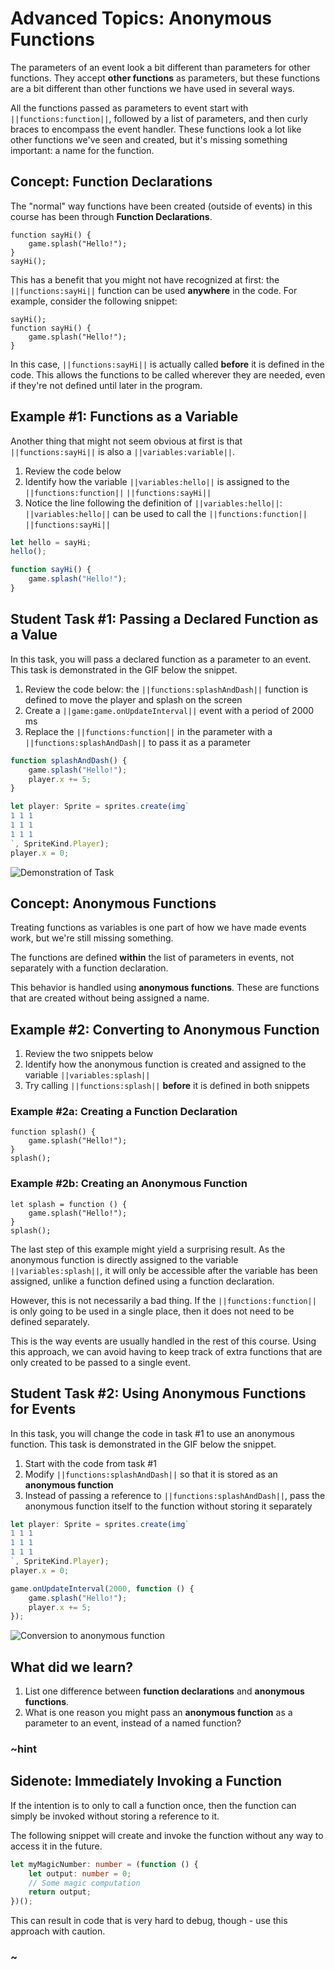 # Advanced Topics: Anonymous Functions

The parameters of an event look a bit different than parameters for other functions.
They accept **other functions** as parameters,
but these functions are a bit different than other functions we have used in several ways.

All the functions passed as parameters to event start with ``||functions:function||``,
followed by a list of parameters, and then curly braces to encompass the event handler.
These functions look a lot like other functions we've seen and created,
but it's missing something important: a name for the function.

## Concept: Function Declarations

The "normal" way functions have been created (outside of events)
in this course has been through **Function Declarations**.

```typescript-ignore
function sayHi() {
    game.splash("Hello!");
}
sayHi();
```

This has a benefit that you might not have recognized at first:
the ``||functions:sayHi||`` function can be used **anywhere** in the code.
For example, consider the following snippet:

```typescript-ignore
sayHi();
function sayHi() {
    game.splash("Hello!");
}
```

In this case, ``||functions:sayHi||`` is actually called **before** it
is defined in the code.
This allows the functions to be called wherever they are needed,
even if they're not defined until later in the program.

## Example #1: Functions as a Variable

Another thing that might not seem obvious at first is that ``||functions:sayHi||``
is also a ``||variables:variable||``.

1. Review the code below
2. Identify how the variable ``||variables:hello||`` is assigned to the
``||functions:function||`` ``||functions:sayHi||``
3. Notice the line following the definition of ``||variables:hello||``:
``||variables:hello||`` can be used to call the ``||functions:function||`` ``||functions:sayHi||``

```typescript
let hello = sayHi;
hello();

function sayHi() {
    game.splash("Hello!");
}
```

## Student Task #1: Passing a Declared Function as a Value

In this task, you will pass a declared function as a parameter to an event.
This task is demonstrated in the GIF below the snippet.

1. Review the code below: the ``||functions:splashAndDash||`` function is
defined to move the player and splash on the screen
2. Create a ``||game:game.onUpdateInterval||`` event with a period of 2000 ms
3. Replace the ``||functions:function||`` in the parameter with a
``||functions:splashAndDash||`` to pass it as a parameter

```typescript
function splashAndDash() {
    game.splash("Hello!");
    player.x += 5;
}

let player: Sprite = sprites.create(img`
1 1 1
1 1 1
1 1 1
`, SpriteKind.Player);
player.x = 0;
```

![Demonstration of Task](/static/courses/csintro4/appendix/splash-and-dash.gif)

## Concept: Anonymous Functions

Treating functions as variables is one part of how we have made events work,
but we're still missing something.

The functions are defined **within** the list of parameters in events,
not separately with a function declaration.

This behavior is handled using **anonymous functions**.
These are functions that are created without being assigned a name.

## Example #2: Converting to Anonymous Function

1. Review the two snippets below
2. Identify how the anonymous function is created and assigned to the
variable ``||variables:splash||``
3. Try calling ``||functions:splash||`` **before** it is defined in both snippets

### Example #2a: Creating a Function Declaration

```typescript-ignore
function splash() {
    game.splash("Hello!");
}
splash();
```

### Example #2b: Creating an Anonymous Function

```typescript-ignore
let splash = function () {
    game.splash("Hello!");
}
splash();
```

The last step of this example might yield a surprising result.
As the anonymous function is directly assigned to the variable ``||variables:splash||``,
it will only be accessible after the variable has been assigned,
unlike a function defined using a function declaration.

However, this is not necessarily a bad thing.
If the ``||functions:function||`` is only going to be used in a single place,
then it does not need to be defined separately.

This is the way events are usually handled in the rest of this course.
Using this approach, we can avoid having to keep track of extra functions
that are only created to be passed to a single event.

## Student Task #2: Using Anonymous Functions for Events

In this task, you will change the code in task #1 to use an anonymous function.
This task is demonstrated in the GIF below the snippet.

1. Start with the code from task #1
2. Modify ``||functions:splashAndDash||`` so that it is stored as an **anonymous function**
3. Instead of passing a reference to ``||functions:splashAndDash||``,
pass the anonymous function itself to the function without storing it separately

```typescript
let player: Sprite = sprites.create(img`
1 1 1
1 1 1
1 1 1
`, SpriteKind.Player);
player.x = 0;

game.onUpdateInterval(2000, function () {
    game.splash("Hello!");
    player.x += 5;
});
```

![Conversion to anonymous function](/static/courses/csintro4/appendix/anonymous-again.gif)

## What did we learn?

1. List one difference between **function declarations** and **anonymous functions**.
2. What is one reason you might pass an **anonymous function** as a
parameter to an event, instead of a named function?

### ~hint

## Sidenote: Immediately Invoking a Function

If the intention is to only to call a function once,
then the function can simply be invoked without storing a reference to it.

The following snippet will create and invoke the function without any way
to access it in the future.

```typescript
let myMagicNumber: number = (function () {
    let output: number = 0;
    // Some magic computation
    return output;
})();
```

This can result in code that is very hard to debug, though -
use this approach with caution.

### ~
